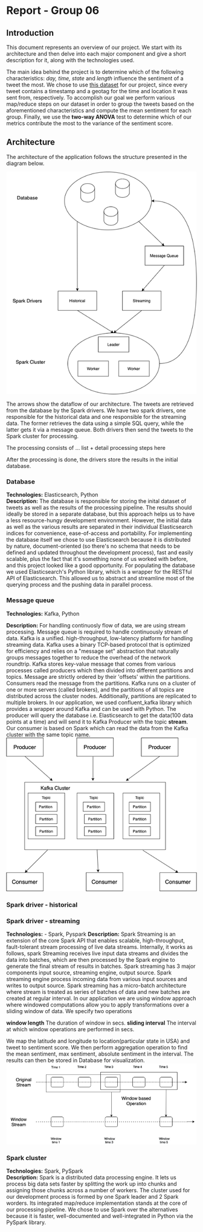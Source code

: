 # Report - Group 06  

## Introduction

This document represents an overview of our project. We start with its architecture and then delve into each major component and give a short description for it, along with the technologies used.  

The main idea behind the project is to determine which of the following characteristics: *day, time, state* and *length* influence the sentiment of a tweet the most. We chose to use [this dataset](https://archive.org/details/twitter_cikm_2010) for our project, since every tweet contains a timestamp and a geotag for the time and location it was sent from, respectively. To accomplish our goal we perform various map/reduce steps on our dataset in order to group the tweets based on the aforementioned characteristics and compute the mean sentiment for each group. Finally, we use the **two-way ANOVA** test to determine which of our metrics contribute the most to the variance of the sentiment score. 

## Architecture

The architecture of the application follows the structure presented in the diagram below.

![Alt text](./Architecture/SC_Architecture.png?raw=true "Title")

The arrows show the dataflow of our architecture. The tweets are retrieved from the database by the Spark drivers. We have two spark drivers, one responsible for the historical data and one responsible for the streaming data. The former retrieves the data using a simple SQL query, while the latter gets it via a message queue. Both drivers then send the tweets to the Spark cluster for processing.

The processing consists of ... list + detail processing steps here

After the processing is done, the drivers store the results in the initial database.

### Database
**Technologies:** Elasticsearch, Python  
**Description:** The database is responsible for storing the inital dataset of tweets as well as the results of the processing pipeline. The results should ideally be stored in a separate database, but this approach helps us to have a less resource-hungy development environment. However, the initial data as well as the various results are separated in their individual Elasticsearch indices for convenience, ease-of-access and portability. For implementing the database itself we chose to use Elasticsearch because it is distributed by nature, document-oriented (so there's no schema that needs to be defined and updated throughout the development process), fast and easily scalable, plus the fact that it's something none of us worked with before, and this project looked like a good opportunity. For populating the database we used Elasticsearch's Python library, which is a wrapper for the RESTful API of Elasticsearch. This allowed us to abstract and streamline most of the querying process and the pushing data in parallel process.

### Message queue
**Technologies:**   Kafka, Python 

**Description:** For handling continuosly flow of data, we are using stream processing. Message queue is required to handle continuously stream of data. Kafka is a unified. high-throughput, low-latency platform for handling streaming data. Kafka uses a binary TCP-based protocol that is optimized for efficiency and relies on a "message set" abstraction that naturally groups messages together to reduce the overhead of the network roundtrip. Kafka stores key-value message that comes from various processes called producers which then divided into different partitions and topics. Message are strictly ordered by their 'offsets' within the partitions. Consumers read the message from the partitions. Kafka runs on a cluster of one or more servers (called brokers), and the partitions of all topics are distributed across the cluster nodes. Additionally, partitions are replicated to multiple brokers. In our application, we used confluent_kafka library which provides a wrapper around Kafka and can be used with Python. The producer will query the database i.e. Elasticsearch to get the data(100 data points at a time) and will send it to Kafka Producer with the topic **stream**. Our consumer is based on Spark which can read the data from the Kafka cluster with the same topic name.
![Alt text](./Architecture/kafka.png?raw=true "Kafka Architecture")

### Spark driver - historical

### Spark driver - streaming

**Technologies:** - Spark, Pyspark
**Description:** Spark Streaming is an extension of the core Spark API that enables scalable, high-throughput, fault-tolerant stream processing of live data streams. Internally, it works as follows, spark Streaming receives live input data streams and divides the data into batches, which are then processed by the Spark engine to generate the final stream of results in batches. Spark streaming has 3 major components input source, streaming engine, output source. Spark streaming engine process incoming data from various input sources and writes to output source. Spark streaming has a micro-batch architecture where stream is treated as series of batches of data and new batches are created at regular interval. In our application we are using window approach where windowed computations allow you to apply transformations over a sliding window of data. We specify two operations 

**window length** The duration of window in secs.
**sliding interval** The interval at which window operations are performed in secs.

We map the latitude and longitude to location(particular state in USA) and tweet to sentiment score. We then perform aggregation operation to find the mean sentiment, max sentiment, absolute sentiment in the interval. The results can then be stored in Database for visualization. 
![Alt text](./Architecture/spark_stream.png?raw=true "Window based Spark Streaming")

### Spark cluster
**Technologies:** Spark, PySpark  
**Description:** Spark is a distributed data processing engine. It lets us process big data sets faster by splitting the work up into chunks and assigning those chunks across a number of workers. The cluster used for our development process is formed by one Spark leader and 2 Spark worders. Its integrated map/reduce implementation stands at the core of our processing pipeline. We chose to use Spark over the alternatives because it is faster, well-documented and well-integrated in Python via the PySpark library.


